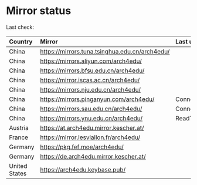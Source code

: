 <script src="./time.js"></script>
# Mirror status
Last check: <script type="text/javascript">localize(1671154466.5751557);</script>

|Country|Mirror|Last update|
|:------|:-----|:----------|
|China|https://mirrors.tuna.tsinghua.edu.cn/arch4edu/|<script type="text/javascript">localize(1671129108);</script>|
|China|https://mirrors.aliyun.com/arch4edu/|<script type="text/javascript">localize(1671086274);</script>|
|China|https://mirrors.bfsu.edu.cn/arch4edu/|<script type="text/javascript">localize(1671129108);</script>|
|China|https://mirror.iscas.ac.cn/arch4edu/|<script type="text/javascript">localize(1671129108);</script>|
|China|https://mirrors.nju.edu.cn/arch4edu/|<script type="text/javascript">localize(1671086274);</script>|
|China|https://mirrors.pinganyun.com/arch4edu/|ConnectTimeout|
|China|https://mirrors.sau.edu.cn/arch4edu/|ConnectionError|
|China|https://mirrors.ynu.edu.cn/arch4edu/|ReadTimeout|
|Austria|https://at.arch4edu.mirror.kescher.at/|<script type="text/javascript">localize(1671129108);</script>|
|France|https://mirror.lesviallon.fr/arch4edu/|<script type="text/javascript">localize(1671129108);</script>|
|Germany|https://pkg.fef.moe/arch4edu/|<script type="text/javascript">localize(1671129108);</script>|
|Germany|https://de.arch4edu.mirror.kescher.at/|<script type="text/javascript">localize(1671129108);</script>|
|United States|https://arch4edu.keybase.pub/|<script type="text/javascript">localize(1671086274);</script>|

<script src="./tablefilter/tablefilter.js"></script>
<script src="./table.js"></script>